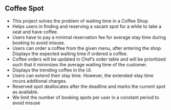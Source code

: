 ## Coffee Spot

- This project solves the problem of waiting time in a Coffee
Shop.
- Helps users in finding and reserving a vacant spot for a
while to take a seat and have coffee.
- Users have to pay a minimal reservation fee for average
stay time during booking to avoid misuse.
- Users can order a coffee from the given menu, after
entering the shop. Displays the expected waiting time if
ordered a coffee.
- Coffee orders will be updated in Chef’s order table and
will be prioritized such that it minimizes the average
waiting time of the customer.
- Displays the trending coffee in the UI.
- Users can extend their stay time. However, the
extended-stay time incurs additional charges.
- Reserved spot deallocates after the deadline and marks the
current spot as available.
- We limit the number of booking spots per user in a constant
period to avoid misuse
